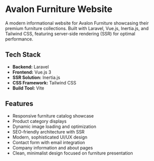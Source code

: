 # Avalon Furniture Website

A modern informational website for Avalon Furniture showcasing their premium furniture collections. Built with Laravel, Vue.js, Inertia.js, and Tailwind CSS, featuring server-side rendering (SSR) for optimal performance.

## Tech Stack

- **Backend:** Laravel
- **Frontend:** Vue.js 3 
- **SSR Solution:** Inertia.js
- **CSS Framework:** Tailwind CSS
- **Build Tool:** Vite

## Features

- Responsive furniture catalog showcase
- Product category displays
- Dynamic image loading and optimization
- SEO-friendly architecture with SSR
- Modern, sophisticated UI/UX design
- Contact form with email integration
- Company information and about pages
- Clean, minimalist design focused on furniture presentation
